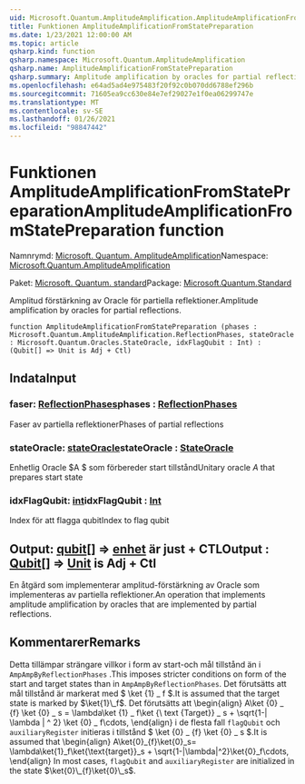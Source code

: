```yaml
---
uid: Microsoft.Quantum.AmplitudeAmplification.AmplitudeAmplificationFromStatePreparation
title: Funktionen AmplitudeAmplificationFromStatePreparation
ms.date: 1/23/2021 12:00:00 AM
ms.topic: article
qsharp.kind: function
qsharp.namespace: Microsoft.Quantum.AmplitudeAmplification
qsharp.name: AmplitudeAmplificationFromStatePreparation
qsharp.summary: Amplitude amplification by oracles for partial reflections.
ms.openlocfilehash: e64ad5ad4e975483f20f92c0b070dd6788ef296b
ms.sourcegitcommit: 71605ea9cc630e84e7ef29027e1f0ea06299747e
ms.translationtype: MT
ms.contentlocale: sv-SE
ms.lasthandoff: 01/26/2021
ms.locfileid: "98847442"
---
```

# <a name="amplitudeamplificationfromstatepreparation-function"></a><span data-ttu-id="54989-102">Funktionen AmplitudeAmplificationFromStatePreparation</span><span class="sxs-lookup"><span data-stu-id="54989-102">AmplitudeAmplificationFromStatePreparation function</span></span>

<span data-ttu-id="54989-103">Namnrymd: [Microsoft. Quantum. AmplitudeAmplification](xref:Microsoft.Quantum.AmplitudeAmplification)</span><span class="sxs-lookup"><span data-stu-id="54989-103">Namespace: [Microsoft.Quantum.AmplitudeAmplification](xref:Microsoft.Quantum.AmplitudeAmplification)</span></span>

<span data-ttu-id="54989-104">Paket: [Microsoft. Quantum. standard](https://nuget.org/packages/Microsoft.Quantum.Standard)</span><span class="sxs-lookup"><span data-stu-id="54989-104">Package: [Microsoft.Quantum.Standard](https://nuget.org/packages/Microsoft.Quantum.Standard)</span></span>


<span data-ttu-id="54989-105">Amplitud förstärkning av Oracle för partiella reflektioner.</span><span class="sxs-lookup"><span data-stu-id="54989-105">Amplitude amplification by oracles for partial reflections.</span></span>

```qsharp
function AmplitudeAmplificationFromStatePreparation (phases : Microsoft.Quantum.AmplitudeAmplification.ReflectionPhases, stateOracle : Microsoft.Quantum.Oracles.StateOracle, idxFlagQubit : Int) : (Qubit[] => Unit is Adj + Ctl)
```


## <a name="input"></a><span data-ttu-id="54989-106">Indata</span><span class="sxs-lookup"><span data-stu-id="54989-106">Input</span></span>

### <a name="phases--reflectionphases"></a><span data-ttu-id="54989-107">faser: [ReflectionPhases](xref:Microsoft.Quantum.AmplitudeAmplification.ReflectionPhases)</span><span class="sxs-lookup"><span data-stu-id="54989-107">phases : [ReflectionPhases](xref:Microsoft.Quantum.AmplitudeAmplification.ReflectionPhases)</span></span>

<span data-ttu-id="54989-108">Faser av partiella reflektioner</span><span class="sxs-lookup"><span data-stu-id="54989-108">Phases of partial reflections</span></span>


### <a name="stateoracle--stateoracle"></a><span data-ttu-id="54989-109">stateOracle: [stateOracle](xref:Microsoft.Quantum.Oracles.StateOracle)</span><span class="sxs-lookup"><span data-stu-id="54989-109">stateOracle : [StateOracle](xref:Microsoft.Quantum.Oracles.StateOracle)</span></span>

<span data-ttu-id="54989-110">Enhetlig Oracle $A $ som förbereder start tillstånd</span><span class="sxs-lookup"><span data-stu-id="54989-110">Unitary oracle $A$ that prepares start state</span></span>


### <a name="idxflagqubit--int"></a><span data-ttu-id="54989-111">idxFlagQubit: [int](xref:microsoft.quantum.lang-ref.int)</span><span class="sxs-lookup"><span data-stu-id="54989-111">idxFlagQubit : [Int](xref:microsoft.quantum.lang-ref.int)</span></span>

<span data-ttu-id="54989-112">Index för att flagga qubit</span><span class="sxs-lookup"><span data-stu-id="54989-112">Index to flag qubit</span></span>



## <a name="output--qubit--unit--is-adj--ctl"></a><span data-ttu-id="54989-113">Output: [qubit](xref:microsoft.quantum.lang-ref.qubit)[] => [enhet](xref:microsoft.quantum.lang-ref.unit)  är just + CTL</span><span class="sxs-lookup"><span data-stu-id="54989-113">Output : [Qubit](xref:microsoft.quantum.lang-ref.qubit)[] => [Unit](xref:microsoft.quantum.lang-ref.unit)  is Adj + Ctl</span></span>

<span data-ttu-id="54989-114">En åtgärd som implementerar amplitud-förstärkning av Oracle som implementeras av partiella reflektioner.</span><span class="sxs-lookup"><span data-stu-id="54989-114">An operation that implements amplitude amplification by oracles that are implemented by partial reflections.</span></span>

## <a name="remarks"></a><span data-ttu-id="54989-115">Kommentarer</span><span class="sxs-lookup"><span data-stu-id="54989-115">Remarks</span></span>

<span data-ttu-id="54989-116">Detta tillämpar strängare villkor i form av start-och mål tillstånd än i `AmpAmpByReflectionPhases` .</span><span class="sxs-lookup"><span data-stu-id="54989-116">This imposes stricter conditions on form of the start and target states than in `AmpAmpByReflectionPhases`.</span></span>
<span data-ttu-id="54989-117">Det förutsätts att mål tillstånd är markerat med $ \ket {1} \_ f $.</span><span class="sxs-lookup"><span data-stu-id="54989-117">It is assumed that the target state is marked by $\ket{1}\_f$.</span></span>
<span data-ttu-id="54989-118">Det förutsätts att \begin{align} A\ket {0} \_ {f} \ket {0} \_ s = \lambda\ket {1} \_ f\ket {\ text {Target}} \_ s + \sqrt{1-| \lambda | ^ 2} \ket {0} \_ f\cdots, \end{align} i de flesta fall `flagQubit` och `auxiliaryRegister` initieras i tillstånd $ \ket {0} \_ {f} \ket {0} \_ s $.</span><span class="sxs-lookup"><span data-stu-id="54989-118">It is assumed that \begin{align} A\ket{0}\_{f}\ket{0}\_s= \lambda\ket{1}\_f\ket{\text{target}}\_s + \sqrt{1-|\lambda|^2}\ket{0}\_f\cdots, \end{align} In most cases, `flagQubit` and `auxiliaryRegister` are initialized in the state $\ket{0}\_{f}\ket{0}\_s$.</span></span>